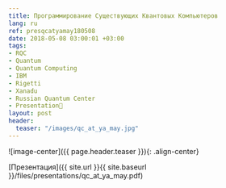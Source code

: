 ```yaml
---
title: Программирование Существующих Квантовых Компьютеров
lang: ru
ref: presqcatyamay180508
date: 2018-05-08 03:00:01 +03:00
tags:
- RQC
- Quantum
- Quantum Computing
- IBM
- Rigetti
- Xanadu
- Russian Quantum Center
- Presentation🎯
layout: post
header:
  teaser: "/images/qc_at_ya_may.jpg"
---
```


![image-center]({{ page.header.teaser }}){: .align-center}

[Презентация]({{ site.url }}{{ site.baseurl }}/files/presentations/qc_at_ya_may.pdf)
